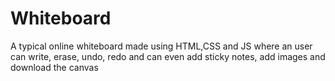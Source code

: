 # Whiteboard
A typical online whiteboard made using HTML,CSS and JS where an user can write, erase, undo, redo and can even add sticky notes, add images and download the canvas
